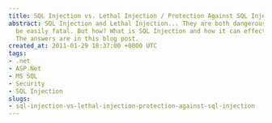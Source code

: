```yaml
---
title: SQL Injection vs. Lethal Injection / Protection Against SQL Injection
abstract: SQL Injection and Lethal Injection... They are both dangerous and they can
  be easily fatal. But how? What is SQL Injection and how it can effect my project?
  The answers are in this blog post.
created_at: 2011-01-29 18:37:00 +0000 UTC
tags:
- .net
- ASP.Net
- MS SQL
- Security
- SQL Injection
slugs:
- sql-injection-vs-lethal-injection-protection-against-sql-injection
---
```

